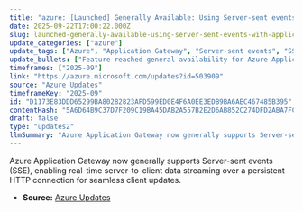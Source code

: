 ```yaml
---
title: "azure: [Launched] Generally Available: Using Server-sent events with Application Gateway"
date: 2025-09-22T17:00:22.000Z
slug: launched-generally-available-using-server-sent-events-with-application-gateway
update_categories: ["azure"]
update_tags: ["Azure", "Application Gateway", "Server-sent events", "SSE", "general availability", "real-time streaming", "HTTP", "server-push"]
update_bullets: ["Feature reached general availability for Azure Application Gateway.", "Enables Server-sent events (SSE) — server push over a persistent HTTP connection for one-way, real-time updates to clients.", "Suitable for live feeds, notifications, telemetry and other scenarios requiring low-latency server-to-client streaming.", "Integrates SSE traffic handling into Application Gateway’s existing networking and load-balancing capabilities."]
timeframes: ["2025-09"]
link: "https://azure.microsoft.com/updates?id=503909"
source: "Azure Updates"
timeframeKey: "2025-09"
id: "D1173E83DDD65299BA80282823AFD599ED0E4F6A0EE3EDB9BA6AEC467485B395"
contentHash: "5A6D64B9C37D7F209C19BA45DAB2A557B2E2D6AB852C274DFD2ABA7FC7F2B17A"
draft: false
type: "updates2"
llmSummary: "Azure Application Gateway now generally supports Server-sent events (SSE), enabling real-time server-to-client data streaming over a persistent HTTP connection for seamless client updates."
---
```


Azure Application Gateway now generally supports Server-sent events (SSE), enabling real-time server-to-client data streaming over a persistent HTTP connection for seamless client updates.

- **Source:** [Azure Updates](https://azure.microsoft.com/updates?id=503909)
